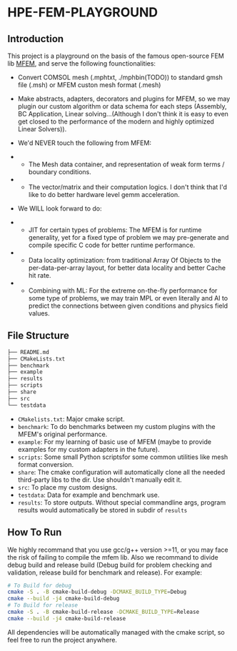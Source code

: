 # HPE-FEM-PLAYGROUND

## Introduction

This project is a playground on the basis of the famous open-source FEM lib [MFEM](https://github.com/mfem/mfem.git), and serve the following founctionalities:

- Convert COMSOL mesh (.mphtxt, ./mphbin(TODO)) to standard gmsh file (.msh) or MFEM custon mesh format (.mesh)
- Make abstracts, adapters, decorators and plugins for MFEM, so we may plugin our custom algorithm or data schema for each steps (Assembly, BC Application, Linear solving...(Although I don't think it is easy to even get closed to the performance of the modern and highly optimized Linear Solvers)).
- We'd NEVER touch the following from MFEM:

- - The Mesh data container, and representation of weak form terms / boundary conditions.
- - The vector/matrix and their computation logics. I don't think that I'd like to do better hardware level gemm acceleration.

- We WILL look forward to do:

- - JIT for certain types of problems: The MFEM is for runtime generality, yet for a fixed type of problem we may pre-generate and compile specific C code for better runtime performance.
- - Data locality optimization: from traditional Array Of Objects to the per-data-per-array layout, for better data locality and better Cache hit rate.
- - Combining with ML: For the extreme on-the-fly performance for some type of problems, we may train MPL or even literally and AI to predict the connections between given conditions and physics field values.

## File Structure

``` bash
├── README.md
├── CMakeLists.txt
├── benchmark
├── example
├── results
├── scripts
├── share
├── src
└── testdata
```

- `CMakelists.txt`: Major cmake script.
- `benchmark`: To do benchmarks between my custom plugins with the MFEM's original performance.
- `example`: For my learning of basic use of MFEM (maybe to provide examples for my custom adapters in the future).
- `scripts`: Some small Python scriptsfor some common utilities like mesh format conversion.
- `share`: The cmake configuration will automatically clone all the needed third-party libs to the dir. Use shouldn't manually edit it.
- `src`: To place my custom designs.
- `testdata`: Data for example and benchmark use.
- `results`: To store outputs. Without special commandline args, program results would automatically be stored in subdir of `results`

## How To Run

We highly recommand that you use gcc/g++ version >=11, or you may face the risk of failing to compile the mfem lib.
Also we recommand to divide debug build and release build (Debug build for problem checking and validation, release build for benchmark and release). For example:

``` bash
# To Build for debug
cmake -S . -B cmake-build-debug -DCMAKE_BUILD_TYPE=Debug
cmake --build -j4 cmake-build-debug
# To Build for release
cmake -S . -B cmake-build-release -DCMAKE_BUILD_TYPE=Release
cmake --build -j4 cmake-build-release
```

All dependencies will be automatically managed with the cmake script, so feel free to run the project anywhere.
